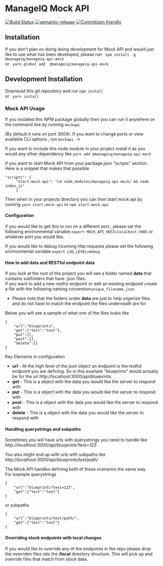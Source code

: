 # ManageIQ Mock API

[![Build Status](https://travis-ci.org/ManageIQ/manageiq-api-mock.svg?branch=master)](https://travis-ci.org/ManageIQ/manageiq-api-mock)
[![semantic-release](https://img.shields.io/badge/%20%20%F0%9F%93%A6%F0%9F%9A%80-semantic--release-e10079.svg?style=plastic)](https://github.com/semantic-release/semantic-release)
[![Commitizen friendly](https://img.shields.io/badge/commitizen-friendly-brightgreen.svg)](http://commitizen.github.io/cz-cli/)
## Installation

If you don't plan on doing doing development for Mock API and would just like to use what has been developed, please run 
``` npm install -g  @manageiq/manageiq-api-mock```  
or ``` yarn global add  @manageiq/manageiq-api-mock```

## Development Installation
Download this git repository and run 
``` npm install ```  
or ``` yarn install```
### Mock API Usage
If you installed this NPM package globally then you can run it anywhere on the command line by running ``` mockapi ```  

(By default it runs on port 3004).  If you want to change ports or view available CLI options , run ```mockapi -h```   

If you want to include this node module in your project install it as you would any other dependency like 
```yarn add @manageiq/manageiq-api-mock	```  

If you want to start Mock API from your package.json "scripts" section.  Here is a snippet that makes that possible

``` 
"scripts": {
     "start:mock-api": "cd node_modules/manageiq-api-mock/ && node index.js"
     }
```
Then when in your projects directory you can then start mock api by running ```yarn start:mock-api``` or ```npm start:mock-api```

#### Configuration
If you would like to get this to run on a different port , please set the following environmental variable
```export MOCK_API_HOST=localhost:3005``` or whatever port you would like.  

If you would like to debug incoming http requests please set the following environmental variable
```export LOG_LEVEL=debug```

#### How to add data and RESTful endpoint data

If you look at the root of the project you will see a folder named **data** that contains subfolders that have .json files.  
If you want to add a new restful endpoint or edit an existing endpoint create a file with the following naming convention```unique_filename.json```  

* Please note that the folders under **data** are just to help organize files and do not have to match the endpoint the files underneath are for.  
 
Below you will see a sample of what one of the files looks like

```
{
    "url":"blueprints",
    "get":{"test":"test"},
    "put":{},
    "post":{},
    "delete":{}
}
```  
Key Elements in configuration    

- **url** - At the high level of the json object an endpoint is the restful endpoint you are defining.  So in this example "blueprints" would actually be for the url http://localhost:3000/api/blueprints.  
- **get** - This is a object with the data you would like the server to respond with 
- **put** - This is a object with the data you would like the server to respond with 
- **post** - This is a object with the data you would like the server to respond with 
- **delete** - This is a object with the data you would like the server to respond with 

#### Handling querystrings and subpaths

Sometimes you will have urls with querystrings you need to handle
like *http://localhost:3000/api/blueprints?test=123*
  
You also might end up with urls with subpaths like *http://localhost:3000/api/blueprints/test/path/*

The Mock API handles defining both of these scenarios the same way.  
For example querystrings  

```
{  
	"url":"blueprints?test=123",
	"get":{"test":"test"}
}
```
or subpaths

```
{
	"url":"blueprints/test/path/",
	"get":{"test":"test"}
}

```
#### Overriding stock endpoints with local changes
If you would like to override any of the endpoints in the repo please drop the overriden files into the **/local** directory structure.  This will pick up and override files that match from stock data.  
